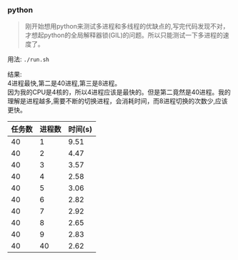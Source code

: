 ### python
> 刚开始想用python来测试多进程和多线程的优缺点的,写完代码发现不对，才想起python的全局解释器锁(GIL)的问题。所以只能测试一下多进程的速度了。  

用法: `./run.sh`

结果:  
4进程最快,第二是40进程,第三是8进程。  
因为我的CPU是4核的，所以4进程应该是最快的。但是第二竟然是40进程。我的理解是进程越多,需要不断的切换进程，会消耗时间，而8进程切换的次数少,应该更快。

|任务数|进程数|时间(s)|
|---|---|---|
| 40 | 1 | 9.51
| 40 | 2 | 4.47
| 40 | 3 | 3.57
| 40 | 4 | 2.58
| 40 | 5 | 3.06
| 40 | 6 | 2.82
| 40 | 7 | 2.92
| 40 | 8 | 2.65
| 40 | 9 | 2.83
| 40 | 40| 2.62
